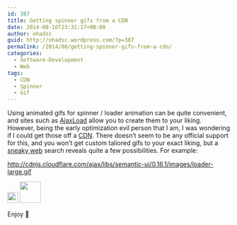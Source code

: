 ```yaml
---
id: 387
title: Getting spinner gifs from a CDN
date: 2014-08-16T23:31:17+00:00
author: ohadsc
guid: http://ohadsc.wordpress.com/?p=387
permalink: /2014/08/getting-spinner-gifs-from-a-cdn/
categories:
  - Software-Development
  - Web
tags:
  - CDN
  - Spinner
  - Gif
---
```

Using animated gifs for spinner / loader animation can be quite convenient, and sites such as [AjaxLoad](http://ajaxload.info/) allow you to create them to your liking. However, being the early optimization evil person that I am, I was wondering if I could get those off a [CDN](http://en.wikipedia.org/wiki/Content_delivery_network). There doesn&#8217;t seem to be any official support for this, and you won&#8217;t get custom taliored gifs to your exact liking, but a [sneaky web](https://www.google.com/search?q=site:cdnjs.com+gif) search reveals quite a few possibilities. For example:

<a href="http://cdnjs.cloudflare.com/ajax/libs/semantic-ui/0.16.1/images/loader-large.gif" rel="lightbox[387]">http://cdnjs.cloudflare.com/ajax/libs/semantic-ui/0.16.1/images/loader-large.gif</a>

<img class="alignnone" src="http://cdnjs.cloudflare.com/ajax/libs/fancybox/2.1.5/fancybox_loading.gif" alt="" width="24" height="24" />

<img class="alignnone" src="http://cdnjs.cloudflare.com/ajax/libs/galleriffic/2.0.1/css/loader.gif" alt="" width="48" height="48" />

Enjoy 🙂